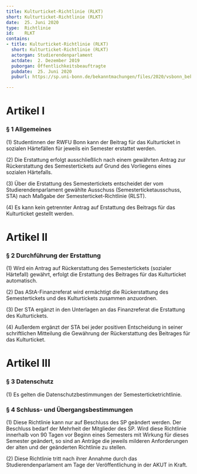 ```yaml
---
title: Kulturticket-Richtlinie (RLKT)
short: Kulturticket-Richtlinie (RLKT)
date:  25. Juni 2020
type:  Richtlinie
id:    RLKT
contains:
- title: Kulturticket-Richtlinie (RLKT)
  short: Kulturticket-Richtlinie (RLKT)
  actorgan: Studierendenparlament
  actdate:  2. Dezember 2019
  puborgan: Öffentlichkeitsbeauftragte
  pubdate:  25. Juni 2020
  puburl: https://sp.uni-bonn.de/bekanntmachungen/files/2020/vsbonn_bekanntmachung_2020-15.pdf

---
```


# Artikel I

### § 1 Allgemeines

(1) Studentinnen der RWFU Bonn kann der Beitrag für das Kulturticket in sozialen
Härtefällen für jeweils ein Semester erstattet werden.

(2) Die Erstattung erfolgt ausschließlich nach einem gewährten Antrag zur
Rückerstattung des Semestertickets auf Grund des Vorliegens eines sozialen
Härtefalls.

(3) Über die Erstattung des Semestertickets entscheidet der vom
Studierendenparlament gewählte Ausschuss (Semesterticketausschuss, STA) nach
Maßgabe der Semesterticket-Richtlinie (RLST).

(4) Es kann kein getrennter Antrag auf Erstattung des Beitrags für das Kulturticket
gestellt werden.


# Artikel II

### § 2 Durchführung der Erstattung

(1) Wird ein Antrag auf Rückerstattung des Semestertickets (sozialer Härtefall)
gewährt, erfolgt die Erstattung des Beitrages für das Kulturticket automatisch.

(2) Das AStA-Finanzreferat wird ermächtigt die Rückerstattung des Semestertickets
und des Kulturtickets zusammen anzuordnen.

(3) Der STA ergänzt in den Unterlagen an das Finanzreferat die Erstattung des
Kulturtickets.

(4) Außerdem ergänzt der STA bei jeder positiven Entscheidung in seiner schriftlichen
Mitteilung die Gewährung der Rückerstattung des Beitrages für das Kulturticket.


# Artikel III

### § 3 Datenschutz

(1) Es gelten die Datenschutzbestimmungen der Semesterticketrichtlinie.


### § 4 Schluss- und Übergangsbestimmungen

(1) Diese Richtlinie kann nur auf Beschluss des SP geändert werden. Der Beschluss
bedarf der Mehrheit der Mitglieder des SP. Wird diese Richtlinie innerhalb von 90 Tagen
vor Beginn eines Semesters mit Wirkung für dieses Semester geändert, so sind an
Anträge die jeweils milderen Anforderungen der alten und der geänderten Richtlinie zu
stellen.

(2) Diese Richtlinie tritt nach ihrer Annahme durch das Studierendenparlament am
Tage der Veröffentlichung in der AKUT in Kraft.
